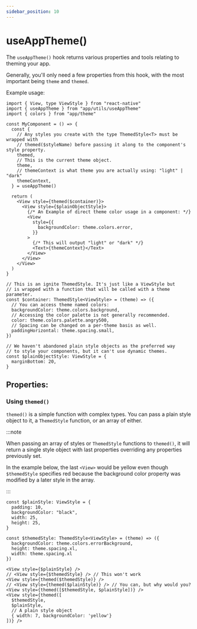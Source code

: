 ```yaml
---
sidebar_position: 10
---
```


# useAppTheme()

The `useAppTheme()` hook returns various properties and tools relating to theming your app.

Generally, you'll only need a few properties from this hook, with the most important being `theme` and `themed`.

Example usage:

```tsx
import { View, type ViewStyle } from "react-native"
import { useAppTheme } from "app/utils/useAppTheme"
import { colors } from "app/theme"

const MyComponent = () => {
  const {
    // Any styles you create with the type ThemedStyle<T> must be wrapped with
    // themed($styleName) before passing it along to the component's style property.
    themed,
    // This is the current theme object.
    theme,
    // themeContext is what theme you are actually using: "light" | "dark"
    themeContext,
  } = useAppTheme()

  return (
    <View style={themed($container)}>
      <View style={$plainObjectStyle}>
        {/* An Example of direct theme color usage in a component: */}
        <View
          style={{
            backgroundColor: theme.colors.error,
          }}
        >
          {/* This will output "light" or "dark" */}
          <Text>{themeContext}</Text>
        </View>
      </View>
    </View>
  )
}

// This is an ignite ThemedStyle. It's just like a ViewStyle but
// is wrapped with a function that will be called with a theme parameter.
const $container: ThemedStyle<ViewStyle> = (theme) => ({
  // You can access theme named colors:
  backgroundColor: theme.colors.background,
  // Accessing the color palette is not generally recommended.
  color: theme.colors.palette.angry500,
  // Spacing can be changed on a per-theme basis as well.
  paddingHorizontal: theme.spacing.small,
})

// We haven't abandoned plain style objects as the preferred way
// to style your components, but it can't use dynamic themes.
const $plainObjectStyle: ViewStyle = {
  marginBottom: 20,
}
```

## Properties:

### Using `themed()`

`themed()` is a simple function with complex types. You can pass a plain style object to it, a `ThemedStyle` function, or an array of either.

:::note

When passing an array of styles or `ThemedStyle` functions to `themed()`, it will return a single style object with last properties overriding any properties previously set.

In the example below, the last `<View>` would be yellow even though `$themedStyle` specifies red because the background color property was modified by a later style in the array.

:::

```tsx
const $plainStyle: ViewStyle = {
  padding: 10,
  backgroundColor: "black",
  width: 25,
  height: 25,
}

const $themedStyle: ThemedStyle<ViewStyle> = (theme) => ({
  backgroundColor: theme.colors.errorBackground,
  height: theme.spacing.xl,
  width: theme.spacing.xl
})

<View style={$plainStyle} />
// <View style={$themedStyle} /> // This won't work
<View style={themed($themedStyle)} />
// <View style={themed($plainStyle)} /> // You can, but why would you?
<View style={themed([$themedStyle, $plainStyle])} />
<View style={themed([
  $themedStyle,
  $plainStyle,
  // A plain style object
  { width: 7, backgroundColor: 'yellow'}
])} />
```
